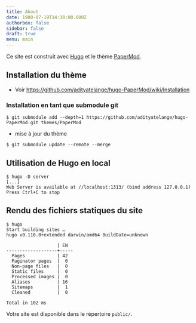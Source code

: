 ```yaml
---
title: About
date: 1980-07-19T14:30:00.000Z
authorbox: false
sidebar: false
draft: true
menu: main
---
```


Ce site est construit avec [Hugo](https://gohugo.io/) et le thème
[PaperMod](https://github.com/adityatelange/hugo-PaperMod/).

## Installation du thème

* Voir https://github.com/adityatelange/hugo-PaperMod/wiki/Installation

### Installation en tant que submodule git 

```
$ git submodule add --depth=1 https://github.com/adityatelange/hugo-PaperMod.git themes/PaperMod
```

* mise à jour du thème

```
$ git submodule update --remote --merge
```


## Utilisation de Hugo en local

```
$ hugo -D server
[...]
Web Server is available at //localhost:1313/ (bind address 127.0.0.1)
Press Ctrl+C to stop
```

## Rendu des fichiers statiques du site

```
$ hugo
Start building sites …
hugo v0.110.0+extended darwin/amd64 BuildDate=unknown

                   | EN
-------------------+-----
  Pages            | 42
  Paginator pages  |  0
  Non-page files   |  0
  Static files     |  0
  Processed images |  0
  Aliases          | 16
  Sitemaps         |  1
  Cleaned          |  0

Total in 102 ms
```

Votre site est disponible dans le répertoire `public/`.
